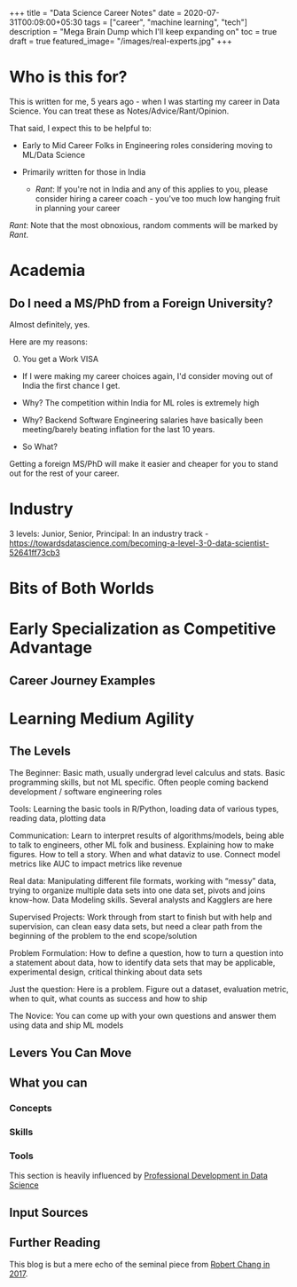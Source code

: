 +++
title = "Data Science Career Notes"
date = 2020-07-31T00:09:00+05:30
tags = ["career", "machine learning", "tech"]
description = "Mega Brain Dump which I'll keep expanding on"
toc = true
draft = true
featured_image= "/images/real-experts.jpg"
+++

# Who is this for?

This is written for me, 5 years ago - when I was starting my career in Data Science. You can treat these as Notes/Advice/Rant/Opinion.

That said, I expect this to be helpful to:

* Early to Mid Career Folks in Engineering roles considering moving to ML/Data Science

* Primarily written for those in India
    * _Rant_: If you're not in India and any of this applies to you, please consider hiring a career coach - you've too much low hanging fruit in planning your career 

_Rant_: Note that the most obnoxious, random comments will be marked by _Rant_. 

<!-- ## My Biases

Circa 2015, Data Science was still poorly understood in India. The most respected job in my immediate techie friend circle was actually a backend dev job at Directi, Google or Tower Capital. 

I also tried competitive programming in earnest and outright gave up. I still dread algorithmic interviewing. For a profession that takes pride in innovation, I find the emphasis of software engineers _solely_ on algorithmic interviewing a bit insane. 

It's almost like we've tried everything else and fallen short. In fact, it's quite the opposite - we've tried everything else, and almost everything else works better than algorithmic interviewing.  -->

# Academia

## Do I need a MS/PhD from a Foreign University?
Almost definitely, yes.

Here are my reasons:

0. You get a Work VISA
- If I were making my career choices again, I'd consider moving out of India the first chance I get.

- Why? The competition within India for ML roles is extremely high

- Why? Backend Software Engineering salaries have basically been meeting/barely beating inflation for the last 10 years. 

- So What?

Getting a foreign MS/PhD will make it easier and cheaper for you to stand out for the rest of your career. 

# Industry

3 levels: Junior, Senior, Principal: In an industry track - https://towardsdatascience.com/becoming-a-level-3-0-data-scientist-52641ff73cb3

# Bits of Both Worlds

# Early Specialization as Competitive Advantage

## Career Journey Examples

# Learning Medium Agility

## The Levels

The Beginner: Basic math, usually undergrad level calculus and stats. Basic programming skills, but not ML specific. Often people coming backend development / software engineering roles

Tools: Learning the basic tools in R/Python, loading data of various types, reading data, plotting data

Communication: Learn to interpret results of algorithms/models, being able to talk to engineers, other ML folk and business. Explaining how to make figures. How to tell a story. When and what dataviz to use. Connect model metrics like AUC to impact metrics like revenue

Real data: Manipulating different file formats, working with “messy” data, trying to organize multiple data sets into one data set, pivots and joins know-how. Data Modeling skills. Several analysts and Kagglers are here

Supervised Projects: Work through from start to finish but with help and supervision, can clean easy data sets, but need a clear path from the beginning of the problem to the end scope/solution

Problem Formulation: How to define a question, how to turn a question into a statement about data, how to identify data sets that may be applicable, experimental design, critical thinking about data sets

Just the question: Here is a problem. Figure out a dataset, evaluation metric, when to quit, what counts as success and how to ship

The Novice: You can come up with your own questions and answer them using data and ship ML models

## Levers You Can Move

## What you can 

### Concepts

### Skills

### Tools

This section is heavily influenced by [Professional Development in Data Science](https://davidklaing.com/professional-development-in-data-science/)

## Input Sources

## Further Reading

This blog is but a mere echo of the seminal piece from [Robert Chang in 2017](https://medium.com/@rchang/advice-for-new-and-junior-data-scientists-2ab02396cf5b).